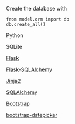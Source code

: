 Create the database with
~~~~
from model.orm import db
db.create_all()
~~~~

Python

SQLite

[Flask](http://flask.pocoo.org/docs/0.12/)

[Flask-SQLAlchemy](http://flask-sqlalchemy.pocoo.org/2.1/)

[Jinja2](http://jinja.pocoo.org/docs/2.9/)

[SQLAlchemy](http://docs.sqlalchemy.org/en/latest/index.html)

[Bootstrap](http://getbootstrap.com/getting-started/)

[bootstrap-datepicker](https://github.com/uxsolutions/bootstrap-datepicker)
